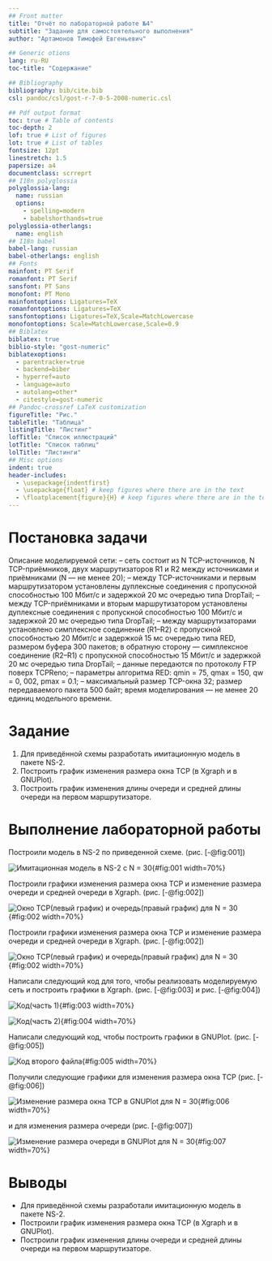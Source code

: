 ```yaml
---
## Front matter
title: "Отчёт по лабораторной работе №4"
subtitle: "Задание для самостоятельного выполнения"
author: "Артамонов Тимофей Евгеньевич"

## Generic otions
lang: ru-RU
toc-title: "Содержание"

## Bibliography
bibliography: bib/cite.bib
csl: pandoc/csl/gost-r-7-0-5-2008-numeric.csl

## Pdf output format
toc: true # Table of contents
toc-depth: 2
lof: true # List of figures
lot: true # List of tables
fontsize: 12pt
linestretch: 1.5
papersize: a4
documentclass: scrreprt
## I18n polyglossia
polyglossia-lang:
  name: russian
  options:
	- spelling=modern
	- babelshorthands=true
polyglossia-otherlangs:
  name: english
## I18n babel
babel-lang: russian
babel-otherlangs: english
## Fonts
mainfont: PT Serif
romanfont: PT Serif
sansfont: PT Sans
monofont: PT Mono
mainfontoptions: Ligatures=TeX
romanfontoptions: Ligatures=TeX
sansfontoptions: Ligatures=TeX,Scale=MatchLowercase
monofontoptions: Scale=MatchLowercase,Scale=0.9
## Biblatex
biblatex: true
biblio-style: "gost-numeric"
biblatexoptions:
  - parentracker=true
  - backend=biber
  - hyperref=auto
  - language=auto
  - autolang=other*
  - citestyle=gost-numeric
## Pandoc-crossref LaTeX customization
figureTitle: "Рис."
tableTitle: "Таблица"
listingTitle: "Листинг"
lofTitle: "Список иллюстраций"
lotTitle: "Список таблиц"
lolTitle: "Листинги"
## Misc options
indent: true
header-includes:
  - \usepackage{indentfirst}
  - \usepackage{float} # keep figures where there are in the text
  - \floatplacement{figure}{H} # keep figures where there are in the text
---
```


# Постановка задачи

Описание моделируемой сети:
– сеть состоит из N TCP-источников, N TCP-приёмников, двух маршрутизаторов R1 и R2 между источниками и приёмниками (N — не менее 20);
– между TCP-источниками и первым маршрутизатором установлены дуплексные соединения с пропускной способностью 100 Мбит/с и задержкой 20 мс очередью типа DropTail;
– между TCP-приёмниками и вторым маршрутизатором установлены дуплексные соединения с пропускной способностью 100 Мбит/с и задержкой 20 мс очередью типа DropTail;
– между маршрутизаторами установлено симплексное соединение (R1–R2) с пропускной способностью 20 Мбит/с и задержкой 15 мс очередью типа RED, размером буфера 300 пакетов; 
в обратную сторону — симплексное соединение (R2–R1) с пропускной способностью 15 Мбит/с и задержкой 20 мс очередью типа DropTail;
– данные передаются по протоколу FTP поверх TCPReno;
– параметры алгоритма RED: qmin = 75, qmax = 150, qw = 0, 002, pmax = 0.1;
– максимальный размер TCP-окна 32; размер передаваемого пакета 500 байт; время моделирования — не менее 20 единиц модельного времени.

# Задание

1. Для приведённой схемы разработать имитационную модель в пакете NS-2.
2. Построить график изменения размера окна TCP (в Xgraph и в GNUPlot).
3. Построить график изменения длины очереди и средней длины очереди на первом маршрутизаторе.
   
# Выполнение лабораторной работы

Построили модель в NS-2 по приведенной схеме. (рис. [-@fig:001])

![Имитационная модель в NS-2 с N = 30](image/1.PNG){#fig:001 width=70%}

Построили графики изменения размера окна TCP и изменение размера очереди и средней очереди в Xgraph. (рис. [-@fig:002])

![Окно TCP(левый график) и очередь(правый график) для N = 30](image/2.PNG){#fig:002 width=70%}

Построили графики изменения размера окна TCP и изменение размера очереди и средней очереди в Xgraph. (рис. [-@fig:002])

![Окно TCP(левый график) и очередь(правый график) для N = 30](image/2.PNG){#fig:002 width=70%}

Написали следующий код для того, чтобы реализовать моделируемую сеть и построить графики в Xgraph. (рис. [-@fig:003] и рис. [-@fig:004])

![Код(часть 1)](image/3.PNG){#fig:003 width=70%}

![Код(часть 2)](image/4.PNG){#fig:004 width=70%}

Написали следующий код, чтобы построить графики в GNUPlot. (рис. [-@fig:005])

![Код второго файла](image/5.PNG){#fig:005 width=70%}

Получили следующие графики для изменения размера окна TCP (рис. [-@fig:006])

![Изменение размера окна TCP в GNUPlot для N = 30](image/6.PNG){#fig:006 width=70%}

и для изменения размера очереди (рис. [-@fig:007])

![Изменение размера очереди в GNUPlot для N = 30](image/7.PNG){#fig:007 width=70%}

# Выводы

- Для приведённой схемы разработали имитационную модель в пакете NS-2.
- Построили график изменения размера окна TCP (в Xgraph и в GNUPlot).
- Построили график изменения длины очереди и средней длины очереди на первом маршрутизаторе.
